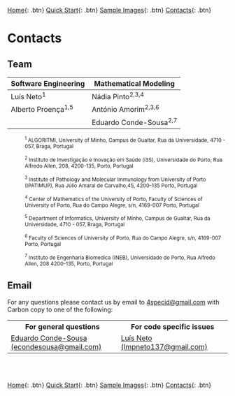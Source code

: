 [Home](https://4specid.github.io){: .btn}
[Quick Start](https://4specid.github.io/tutorial){: .btn}
[Sample Images](https://4specid.github.io/images){: .btn}
[Contacts](https://4specid.github.io/Contacts){: .btn}

# Contacts

## Team
| Software Engineering      	| Mathematical Modeling 			|
| ----------- 					| ----------- 						|
| Luís Neto<sup>1</sup>      	| Nádia Pinto<sup>2,3,4  			|
| Alberto Proença<sup>1,5</sup>	| António Amorim<sup>2,3,6</sup>	|
|								| Eduardo Conde-Sousa<sup>2,7</sup>	|


<p style="margin-left: 40px"><small>
	<sup>1</sup> ALGORITMI, University of Minho, Campus de Gualtar, Rua da Universidade, 4710 - 057, Braga, Portugal
</small></p>

<p style="margin-left: 40px">
	<small>
		<sup>2</sup> Instituto de Investigação e Inovação em Saúde (i3S), Universidade do Porto, Rua Alfredo Allen, 208, 4200-135, Porto, Portugal
	</small>
</p>

<p style="margin-left: 40px">
	<small>
		<sup>3</sup> Institute of Pathology and Molecular Immunology from University of Porto (IPATIMUP), Rua Júlio Amaral de Carvalho,45, 4200-135 Porto, Portugal
	</small>
</p>

<p style="margin-left: 40px">
	<small>
		<sup>4</sup> Center of Mathematics of the University of Porto, Faculty of Sciences of University of Porto, Rua do Campo Alegre, s/n, 4169-007 Porto, Portugal 
	</small>
</p>

<p style="margin-left: 40px">
	<small>
		<sup>5</sup> Department of Informatics, University of Minho, Campus de Gualtar, Rua da Universidade, 4710 - 057, Braga, Portugal
	</small>
</p>

<p style="margin-left: 40px">
	<small>
		<sup>6</sup> Faculty of Sciences of University of Porto, Rua do Campo Alegre, s/n, 4169-007 Porto, Portugal
	</small>
</p>

<p style="margin-left: 40px">
	<small>
		<sup>7</sup> Instituto de Engenharia Biomedica (INEB), Universidade do Porto, Rua Alfredo Allen, 208 4200-135, Porto, Portugal
	</small>
</p>

## Email

For any questions please contact us by email to <a href="mailto:4specid@gmail.com">4specid@gmail.com</a> with Carbon copy to one of the following:

<table style="width:100%">
  <tr>
    <th>For general questions</th>
    <th>For code specific issues</th>
  </tr>
  <tr>
	<td width="50%">		
		<a href="mailto:econdesousa@gmail.com">Eduardo Conde-Sousa (econdesousa@gmail.com)</a>
	</td>
	<td width="50%">
		<a href="mailto:lmpneto137@gmail.com">Luís Neto (lmpneto137@gmail.com)</a> 
	</td>
  </tr>
  
</table>

<!---
<a href="mailto:4specid@gmail.com">4specid@gmail.com</a>, or <a href="mailto:econdesousa@gmail.com">econdesousa@gmail.com</a>
--->

<br/><br/>


[Home](https://4specid.github.io){: .btn}
[Quick Start](https://4specid.github.io/tutorial){: .btn}
[Sample Images](https://4specid.github.io/images){: .btn}
[Contacts](https://4specid.github.io/Contacts){: .btn}